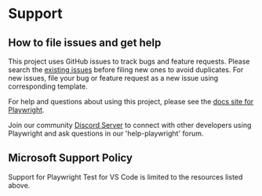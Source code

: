 # Support

## How to file issues and get help

This project uses GitHub issues to track bugs and feature requests. Please
search the [existing issues][gh-issues] before filing new ones to avoid
duplicates. For new issues, file your bug or feature request as a new issue
using corresponding template.

For help and questions about using this project, please see the [docs site for
Playwright][docs].

Join our community [Discord Server][discord-server] to connect with other
developers using Playwright and ask questions in our 'help-playwright' forum.

## Microsoft Support Policy

Support for Playwright Test for VS Code is limited to the resources listed
above.

[gh-issues]: https://github.com/microsoft/playwright/issues/
[docs]: https://playwright.dev/
[discord-server]: https://aka.ms/playwright/discord

